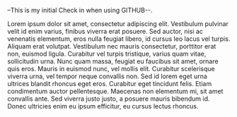 –This is my initial Check in when using GITHUB--.

Lorem ipsum dolor sit amet, consectetur adipiscing elit. Vestibulum pulvinar velit id enim varius, finibus viverra erat posuere. Sed auctor, nisi ac venenatis elementum, eros nulla feugiat libero, id cursus leo lacus vel turpis. Aliquam erat volutpat. Vestibulum nec mauris consectetur, porttitor erat non, euismod ligula. Curabitur vel turpis tristique, varius quam vitae, sollicitudin urna. Nunc quam massa, feugiat eu faucibus sit amet, ornare quis eros. Mauris in euismod nunc, vel mollis elit. Curabitur scelerisque viverra urna, vel tempor neque convallis non. Sed id lorem eget urna ultrices blandit rhoncus eget eros. Curabitur eget tincidunt felis. Etiam condimentum auctor pellentesque. Maecenas non elementum mi, sit amet convallis ante. Sed viverra justo justo, a posuere mauris bibendum id. Donec ultricies enim eu ipsum efficitur, eu cursus lectus rhoncus.